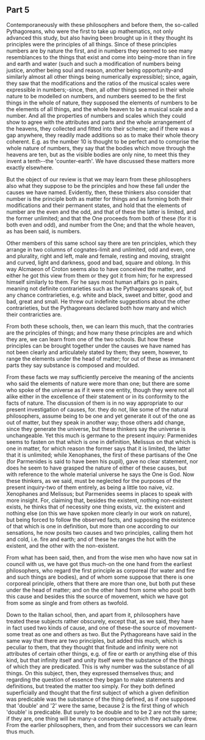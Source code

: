 ## Part 5

Contemporaneously with these philosophers and before them, the so-called Pythagoreans, who were the first to take up mathematics, not only advanced this study, but also having been brought up in it they thought its principles were the principles of all things.
Since of these principles numbers are by nature the first, and in numbers they seemed to see many resemblances to the things that exist and come into being-more than in fire and earth and water (such and such a modification of numbers being justice, another being soul and reason, another being opportunity-and similarly almost all other things being numerically expressible); since, again, they saw that the modifications and the ratios of the musical scales were expressible in numbers;-since, then, all other things seemed in their whole nature to be modelled on numbers, and numbers seemed to be the first things in the whole of nature, they supposed the elements of numbers to be the elements of all things, and the whole heaven to be a musical scale and a number.
And all the properties of numbers and scales which they could show to agree with the attributes and parts and the whole arrangement of the heavens, they collected and fitted into their scheme; and if there was a gap anywhere, they readily made additions so as to make their whole theory coherent.
E.g.
as the number 10 is thought to be perfect and to comprise the whole nature of numbers, they say that the bodies which move through the heavens are ten, but as the visible bodies are only nine, to meet this they invent a tenth--the 'counter-earth'.
We have discussed these matters more exactly elsewhere.

But the object of our review is that we may learn from these philosophers also what they suppose to be the principles and how these fall under the causes we have named.
Evidently, then, these thinkers also consider that number is the principle both as matter for things and as forming both their modifications and their permanent states, and hold that the elements of number are the even and the odd, and that of these the latter is limited, and the former unlimited; and that the One proceeds from both of these (for it is both even and odd), and number from the One; and that the whole heaven, as has been said, is numbers.

Other members of this same school say there are ten principles, which they arrange in two columns of cognates-limit and unlimited, odd and even, one and plurality, right and left, male and female, resting and moving, straight and curved, light and darkness, good and bad, square and oblong.
In this way Alcmaeon of Croton seems also to have conceived the matter, and either he got this view from them or they got it from him; for he expressed himself similarly to them.
For he says most human affairs go in pairs, meaning not definite contrarieties such as the Pythagoreans speak of, but any chance contrarieties, e.g.
white and black, sweet and bitter, good and bad, great and small.
He threw out indefinite suggestions about the other contrarieties, but the Pythagoreans declared both how many and which their contraricties are.

From both these schools, then, we can learn this much, that the contraries are the principles of things; and how many these principles are and which they are, we can learn from one of the two schools.
But how these principles can be brought together under the causes we have named has not been clearly and articulately stated by them; they seem, however, to range the elements under the head of matter; for out of these as immanent parts they say substance is composed and moulded.

From these facts we may sufficiently perceive the meaning of the ancients who said the elements of nature were more than one; but there are some who spoke of the universe as if it were one entity, though they were not all alike either in the excellence of their statement or in its conformity to the facts of nature.
The discussion of them is in no way appropriate to our present investigation of causes, for.
they do not, like some of the natural philosophers, assume being to be one and yet generate it out of the one as out of matter, but they speak in another way; those others add change, since they generate the universe, but these thinkers say the universe is unchangeable.
Yet this much is germane to the present inquiry: Parmenides seems to fasten on that which is one in definition, Melissus on that which is one in matter, for which reason the former says that it is limited, the latter that it is unlimited; while Xenophanes, the first of these partisans of the One (for Parmenides is said to have been his pupil), gave no clear statement, nor does he seem to have grasped the nature of either of these causes, but with reference to the whole material universe he says the One is God.
Now these thinkers, as we said, must be neglected for the purposes of the present inquiry-two of them entirely, as being a little too naive, viz.
Xenophanes and Melissus; but Parmenides seems in places to speak with more insight.
For, claiming that, besides the existent, nothing non-existent exists, he thinks that of necessity one thing exists, viz.
the existent and nothing else (on this we have spoken more clearly in our work on nature), but being forced to follow the observed facts, and supposing the existence of that which is one in definition, but more than one according to our sensations, he now posits two causes and two principles, calling them hot and cold, i.e.
fire and earth; and of these he ranges the hot with the existent, and the other with the non-existent.

From what has been said, then, and from the wise men who have now sat in council with us, we have got thus much-on the one hand from the earliest philosophers, who regard the first principle as corporeal (for water and fire and such things are bodies), and of whom some suppose that there is one corporeal principle, others that there are more than one, but both put these under the head of matter; and on the other hand from some who posit both this cause and besides this the source of movement, which we have got from some as single and from others as twofold.

Down to the Italian school, then, and apart from it, philosophers have treated these subjects rather obscurely, except that, as we said, they have in fact used two kinds of cause, and one of these-the source of movement-some treat as one and others as two.
But the Pythagoreans have said in the same way that there are two principles, but added this much, which is peculiar to them, that they thought that finitude and infinity were not attributes of certain other things, e.g.
of fire or earth or anything else of this kind, but that infinity itself and unity itself were the substance of the things of which they are predicated.
This is why number was the substance of all things.
On this subject, then, they expressed themselves thus; and regarding the question of essence they began to make statements and definitions, but treated the matter too simply.
For they both defined superficially and thought that the first subject of which a given definition was predicable was the substance of the thing defined, as if one supposed that 'double' and '2' were the same, because 2 is the first thing of which 'double' is predicable.
But surely to be double and to be 2 are not the same; if they are, one thing will be many-a consequence which they actually drew.
From the earlier philosophers, then, and from their successors we can learn thus much.

